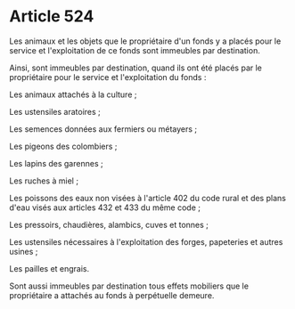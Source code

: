 # Article 524

<p>Les animaux et les objets que le propriétaire d'un fonds y a placés pour le service et l'exploitation de ce fonds sont immeubles par destination. </p><p>Ainsi, sont immeubles par destination, quand ils ont été placés par le propriétaire pour le service et l'exploitation du fonds : </p><p>Les animaux attachés à la culture ; </p><p>Les ustensiles aratoires ; </p><p>Les semences données aux fermiers ou métayers ; </p><p>Les pigeons des colombiers ; </p><p>Les lapins des garennes ; </p><p>Les ruches à miel ; </p><p>Les poissons des eaux non visées à l'article 402 du code rural et des plans d'eau visés aux articles 432 et 433  du même code ; </p><p>Les pressoirs, chaudières, alambics, cuves et tonnes ; </p><p>Les ustensiles nécessaires à l'exploitation des forges, papeteries et autres usines ; </p><p>Les pailles et engrais. </p><p>Sont aussi immeubles par destination tous effets mobiliers que le propriétaire a attachés au fonds à perpétuelle demeure.</p>